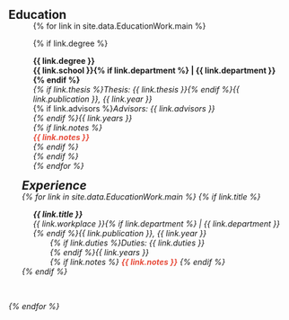 <h2 id="publications" style="margin: 2px 0px -15px;">Education</h2>

<div class="publications">
<ol class="bibliography">
<div class="col-sm-9" style="position: relative;padding-right: 15px;padding-left: 20px;">
{% for link in site.data.EducationWork.main %}

{% if link.degree %}
      <div class="title"><b>{{ link.degree }}</b></div>
      <div class="author"><b>{{ link.school }}{% if link.department %} | {{ link.department }}{% endif %}</b></div>
      <div class="periodical"><em>{% if link.thesis %}Thesis: {{ link.thesis }}{% endif %}{{ link.publication }}, {{ link.year }}</em></div>
      <div style="position: padding-left: 10px">{% if link.advisors %}<em>Advisors: {{ link.advisors }}<br>{% endif %}{{ link.years }}
      <div class="links">
      {% if link.notes %}  
      <strong> <i style="color:#e74d3c">{{ link.notes }}</i></strong></div>
      {% endif %}</div>
{% endif %}
<br>
{% endfor %}
</div>

<h2 id="publications" style="margin: 2px 0px -15px;">Experience</h2>

{% for link in site.data.EducationWork.main %}
{% if link.title %}
<div class="col-sm-9" style="position: relative;padding-right: 15px;padding-left: 20px;">
      <div class="title"><b>{{ link.title }}</b></div>
      <div class="periodical"><em>{{ link.workplace }}{% if link.department %} | {{ link.department }}{% endif %}{{ link.publication }}, {{ link.year }}</em>
      </div>
      <div class="col-sm-9" style="position: relative;padding-right: 15px;padding-left: 30px;">{% if link.duties %}<em>Duties: <i>{{ link.duties }}</i><br>{% endif %}{{ link.years }}</em>
      <div class="links">
      {% if link.notes %} 
      <strong> <i style="color:#e74d3c">{{ link.notes }}</i></strong>
      {% endif %}</div></div>
    </div>
{% endif %}
  </div>
</div>

<br>

{% endfor %}

</ol>
</div>


